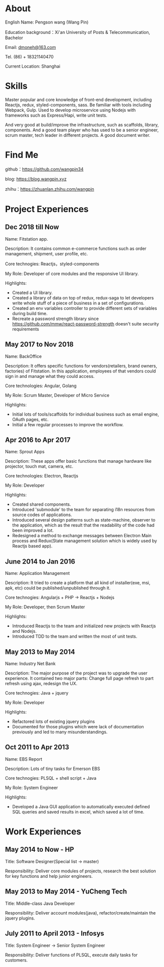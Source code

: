# About

English Name: Pengson wang (Wang Pin)

Education background：Xi'an University of Posts & Telecommunication, Bachelor

Email: dmoneh@163.com

Tel. (86) + 18321140470

Current Location: Shanghai

# Skills

Master popular and core knowledge of front-end development, including Reactjs, redux, styled-components, sass. Be familiar with tools including Webpack, Gulp. Used to develop microservice using Nodejs with frameworks such as Express/Hapi, write unit tests.

And very good at build/improve the infrastructure, such as scaffolds, library, components. And a good team player who has used to be a senior engineer, scrum master, tech leader in different projects. A good document writer.

# Find Me

github：https://github.com/wangpin34

blog: https://blog.wangpin.xyz

zhihu：https://zhuanlan.zhihu.com/wangpin

# Project Experiences

## Dec 2018 till Now

Name: Fitstation app.

Description: It contains common e-commerce functions such as order management, shipment, user profile, etc.

Core technogies: Reactjs，styled-components

My Role: Developer of core modules and the responsive UI library.

Highlights:

- Created a UI library.
- Created a library of data on top of redux, redux-saga to let developers write whole stuff of a piece of business in a set of configurations.
- Created an env variables controller to provide different sets of variables during build time.
- Recreate a password strength library since https://github.com/mmw/react-password-strength doesn't suite security requirements

## May 2017 to Nov 2018

Name: BackOffice

Description: It offers specific functions for vendors(retailers, brand owners, factories) of Fitstation. In this application, employees of that vendors could sign in and manage what they could access.

Core technologies: Angular, Golang

My Role: Scrum Master, Developer of Micro Service

Highlights:

- Initial lots of tools/scaffolds for individual business such as email engine, OAuth pages, etc.
- Initial a few regular processes to improve the workflow.

## Apr 2016 to Apr 2017

Name: Sprout Apps

Description: These apps offer basic functions that manage hardware like projector, touch mat, camera, etc.

Core technologies: Electron, Reactjs

My Role: Developer

Highlights:

- Created shared components.
- Introduced 'submodule' to the team for separating i18n resources from source codes of applications.
- Introduced several design patterns such as state-machine, observer to the application, which as the result that the readability of the code had been improved a lot.
- Redesigned a method to exchange messages between Electron Main process and Redux(State management solution which is widely used by Reactjs based app).

## June 2014 to Jan 2016

Name: Application Management

Description: It tried to create a platform that all kind of installer(exe, msi, apk, etc) could be published/unpublished through it.

Core technogies: Angularjs + PHP -> Reactjs + Nodejs

My Role: Developer, then Scrum Master

Highlights:

- Introduced Reactjs to the team and initialized new projects with Reactjs and Nodejs.
- Introduced TDD to the team and written the most of unit tests.

## May 2013 to May 2014

Name: Industry Net Bank

Description: The major purpose of the project was to upgrade the user experience. It contained two major parts: Change full page refresh to part refresh using ajax, redesign the UX.

Core technogies: Java + jquery

My Role: Developer

Highlights:

- Refactored lots of existing jquery plugins
- Documented for those plugins which were lack of documentation previously and led to many misunderstandings.

## Oct 2011 to Apr 2013

Name: EBS Report

Description: Lots of tiny tasks for Emerson EBS

Core technogies: PLSQL + shell script + Java

My Role: System Engineer

Highlights:

- Developed a Java GUI application to automatically executed defined SQL queries and saved results in excel, which saved a lot of time.

# Work Experiences

## May 2014 to Now - HP

Title: Software Designer(Special list -> master)

Responsibility: Deliver core modules of projects, research the best solution for key functions and help junior engineers.

## May 2013 to May 2014 - YuCheng Tech

Title: Middle-class Java Developer

Responsibility: Deliver account modules(java), refactor/create/maintain the jquery plugins.

## July 2011 to April 2013 - Infosys

Title: System Engineer -> Senior System Engineer

Responsibility: Deliver functions of PLSQL, execute daily tasks for customers.
